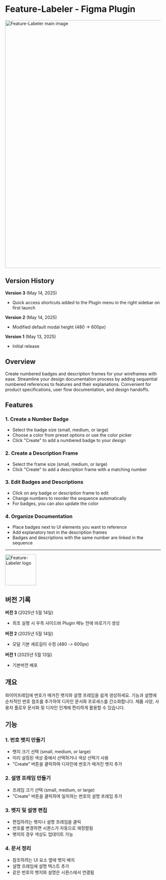 # Feature-Labeler - Figma Plugin

<img src="https://great-mangofarm.github.io/figma-badge-flow/assets/icons/main_.png" alt="Feature-Labeler main image" width="800"/>

## Version History

**Version 3** (May 14, 2025)

-   Quick access shortcuts added to the Plugin menu in the right sidebar on first launch

**Version 2** (May 14, 2025)

-   Modified default modal height (480 -> 600px)

**Version 1** (May 13, 2025)

-   Initial release

## Overview

Create numbered badges and description frames for your wireframes with ease. Streamline your design documentation process by adding sequential numbered references to features and their explanations. Convenient for product specifications, user flow documentation, and design handoffs.

## Features

### 1. Create a Number Badge

-   Select the badge size (small, medium, or large)
-   Choose a color from preset options or use the color picker
-   Click "Create" to add a numbered badge to your design

### 2. Create a Description Frame

-   Select the frame size (small, medium, or large)
-   Click "Create" to add a description frame with a matching number

### 3. Edit Badges and Descriptions

-   Click on any badge or description frame to edit
-   Change numbers to reorder the sequence automatically
-   For badges, you can also update the color

### 4. Organize Documentation

-   Place badges next to UI elements you want to reference
-   Add explanatory text in the description frames
-   Badges and descriptions with the same number are linked in the sequence

---

<img src="https://great-mangofarm.github.io/figma-badge-flow/assets/icons/icon_.png" alt="Feature-Labeler logo" width="100"/>

## 버전 기록

**버전 3** (2025년 5월 14일)

-   최초 실행 시 우측 사이드바 Plugin 메뉴 안에 바로가기 생성

**버전 2** (2025년 5월 14일)

-   모달 기본 세로길이 수정 (480 -> 600px)

**버전 1** (2025년 5월 13일)

-   기본버전 배포

## 개요

와이어프레임에 번호가 매겨진 뱃지와 설명 프레임을 쉽게 생성하세요. 기능과 설명에 순차적인 번호 참조를 추가하여 디자인 문서화 프로세스를 간소화합니다. 제품 사양, 사용자 플로우 문서화 및 디자인 인계에 편리하게 활용할 수 있습니다.

## 기능

### 1. 번호 뱃지 만들기

-   뱃지 크기 선택 (small, medium, or large)
-   미리 설정된 색상 중에서 선택하거나 색상 선택기 사용
-   "Create" 버튼을 클릭하여 디자인에 번호가 매겨진 뱃지 추가

### 2. 설명 프레임 만들기

-   프레임 크기 선택 (small, medium, or large)
-   "Create" 버튼을 클릭하여 일치하는 번호의 설명 프레임 추가

### 3. 뱃지 및 설명 편집

-   편집하려는 뱃지나 설명 프레임을 클릭
-   번호를 변경하면 시퀀스가 자동으로 재정렬됨
-   뱃지의 경우 색상도 업데이트 가능

### 4. 문서 정리

-   참조하려는 UI 요소 옆에 뱃지 배치
-   설명 프레임에 설명 텍스트 추가
-   같은 번호의 뱃지와 설명은 시퀀스에서 연결됨
